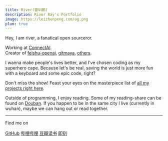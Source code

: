 ```yaml
---
title: River(雷圳鹏)
description: River Ray's Portfolio
image: https://leizhenpeng.com/og.png
plum: true
---
```


Hey, I am river, a fanatical open sourceror.

Working at [<span i-simple-icons-github /> ConnectAI](https://github.com/ConnectAI-E).<br>
Creator
of [feishu-openai](https://github.com/ConnectAI-E/feishu-openai), [gitmaya](https://github.com/ConnectAI-E/GitMaya), [others](/projects).<br>

I wanna make people's lives better, and I've chosen coding as my superhero cape. Because let's be real, saving the world
is just more fun with a keyboard and some epic code, right?

Don't miss the show! Feast your eyes on the masterpiece list of [all my projects right here](/projects).

Outside of programming, I enjoy reading. Some of my reading-share can be found
on [Douban](https://book.douban.com/people/151095889/collect). If you happen to be in the same city I live (currently in
wuhan), maybe we can hang out or read together.

<div flex-auto />

---

Find me on

<p flex="~ gap-3 wrap" class="mt--2!">
  <a href="https://github.com/leizhenpeng" target="_blank"><span op75 i-simple-icons-github /> GitHub</a>
  <a href="https://space.bilibili.com/66891783" target="_blank"><span op75 i-simple-icons-bilibili /> 哔哩哔哩</a>
  <a href="https://book.douban.com/people/151095889/collect" target="_blank"><span op75 i-simple-icons-douban /> 豆瓣读书</a>
  <a href="https://web.okjike.com/u/29910575-F12D-4E48-9DDE-B25FE55D1F94" target="_blank" > <Jike op-75 w-5 inline h-5/> 即刻</a>
</p>

